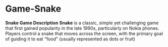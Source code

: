 # Game-Snake
**Snake Game Description**    **Snake** is a classic, simple yet challenging game that first gained popularity in the late 1990s, particularly on Nokia phones. Players control a snake that moves across the screen, with the primary goal of guiding it to eat "food" (usually represented as dots or fruit)
